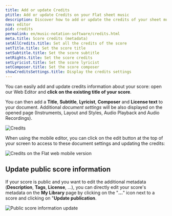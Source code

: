```yaml
---
title: Add or update Credits
ptitle: Add or update Credits on your Flat sheet music
description: Discover how to add or update the credits of your sheet music on Flat.
nav: editor
pid: credits
permalink: en/music-notation-software/credits.html
meta.title: Score credits (metadata)
setAllCredits.title: Set all the credits of the score
setTitle.title: Set the score title
setSubtitle.title: Set the score subtitle
setRights.title: Set the score credits
setLyricist.title: Set the score lyricist
setComposer.title: Set the score composer
showCreditsSettings.title: Display the credits settings
---
```


You can easily add and update credits information about your score: open our Web Editor and **click on the existing title of your score**. 

You can then add a **Title**, **Subtitle**, **Lyricist**, **Composer** and **License text** to your document. Additional *document settings* will be also displayed on the opened page (Instruments, Layout and Styles, Audio Playback and Audio Recordings).

![Credits](/help/assets/img/editor/credits.png)

When using the mobile editor, you can click on the edit button at the top of your screen to access to these document settings and updating the credits:

![Credits on the Flat web mobile version](/help/assets/img/editor/credits-mobile.gif)

## Update public score information

If your score is public and you want to edit the additional metadata (**Description**, **Tags**, **License**, ...), you can directly edit your score's metadata on the **My Library** page by clicking on the "**...**" icon next to a score and clicking on "**Update publication**.

![Public score information update](/help/assets/img/editor/credits-pub-update.png)
